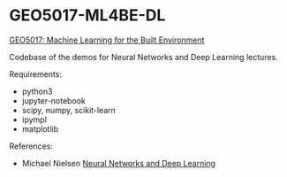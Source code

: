 # GEO5017-ML4BE-DL
[GEO5017: Machine Learning for the Built Environment](https://3d.bk.tudelft.nl/courses/geo5017/)

Codebase of the demos for Neural Networks and Deep Learning lectures.

Requirements:

 - python3
 - jupyter-notebook
 - scipy, numpy, scikit-learn
 - ipympl
 - matplotlib

References:

 - Michael Nielsen  [Neural Networks and Deep Learning](http://neuralnetworksanddeeplearning.com/index.html)
